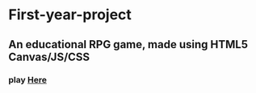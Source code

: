# First-year-project 
## An educational RPG game, made using HTML5 Canvas/JS/CSS 
### play [Here](https://geor0014.github.io/Second_year_game_for_children_JS_HTML_Canva_project/)
